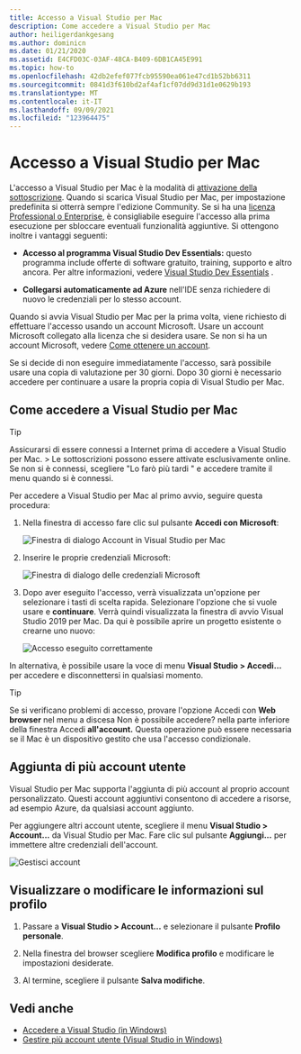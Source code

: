 ```yaml
---
title: Accesso a Visual Studio per Mac
description: Come accedere a Visual Studio per Mac
author: heiligerdankgesang
ms.author: dominicn
ms.date: 01/21/2020
ms.assetid: E4CFD03C-03AF-48CA-B409-6DB1CA45E991
ms.topic: how-to
ms.openlocfilehash: 42db2efef077fcb95590ea061e47cd1b52bb6311
ms.sourcegitcommit: 0841d3f610bd2af4af1cf07dd9d31d1e0629b193
ms.translationtype: MT
ms.contentlocale: it-IT
ms.lasthandoff: 09/09/2021
ms.locfileid: "123964475"
---
```

# <a name="sign-in-to-visual-studio-for-mac"></a>Accesso a Visual Studio per Mac

L'accesso a Visual Studio per Mac è la modalità di [attivazione della sottoscrizione](enable-subscription.md). Quando si scarica Visual Studio per Mac, per impostazione predefinita si otterrà sempre l'edizione Community. Se si ha una [licenza Professional o Enterprise](https://visualstudio.microsoft.com/vs/compare/), è consigliabile eseguire l'accesso alla prima esecuzione per sbloccare eventuali funzionalità aggiuntive. Si ottengono inoltre i vantaggi seguenti:

* **Accesso al programma Visual Studio Dev Essentials:** questo programma include offerte di software gratuito, training, supporto e altro ancora. Per altre informazioni, vedere [Visual Studio Dev Essentials](https://visualstudio.microsoft.com/dev-essentials/) .

* **Collegarsi automaticamente ad Azure** nell'IDE senza richiedere di nuovo le credenziali per lo stesso account.

Quando si avvia Visual Studio per Mac per la prima volta, viene richiesto di effettuare l'accesso usando un account Microsoft. Usare un account Microsoft collegato alla licenza che si desidera usare. Se non si ha un account Microsoft, vedere [Come ottenere un account](https://support.microsoft.com/account-billing/how-to-create-a-new-microsoft-account-a84675c3-3e9e-17cf-2911-3d56b15c0aaf).

Se si decide di non eseguire immediatamente l'accesso, sarà possibile usare una copia di valutazione per 30 giorni. Dopo 30 giorni è necessario accedere per continuare a usare la propria copia di Visual Studio per Mac.

## <a name="how-to-sign-in-to-visual-studio-for-mac"></a>Come accedere a Visual Studio per Mac

> [!TIP]
> Assicurarsi di essere connessi a Internet prima di accedere a Visual Studio per Mac. > Le sottoscrizioni possono essere attivate esclusivamente online. Se non si è connessi, scegliere "Lo farò più tardi " e accedere tramite il menu quando si è connessi.

Per accedere a Visual Studio per Mac al primo avvio, seguire questa procedura:

1. Nella finestra di accesso fare clic sul pulsante **Accedi con Microsoft**:

    ![Finestra di dialogo Account in Visual Studio per Mac](media/ide-tour-2019-start-signin.png)

2. Inserire le proprie credenziali Microsoft:

    ![Finestra di dialogo delle credenziali Microsoft](media/signing-in-image13.png)

4. Dopo aver eseguito l'accesso, verrà visualizzata un'opzione per selezionare i tasti di scelta rapida. Selezionare l'opzione che si vuole usare e **continuare**. Verrà quindi visualizzata la finestra di avvio Visual Studio 2019 per Mac. Da qui è possibile aprire un progetto esistente o crearne uno nuovo:

    ![Accesso eseguito correttamente](media/signing-in-image14.png)

In alternativa, è possibile usare la voce di menu **Visual Studio > Accedi…** per accedere e disconnettersi in qualsiasi momento.

> [!TIP]
> Se si verificano problemi di accesso, provare l'opzione Accedi con **Web browser** nel menu a discesa Non è possibile accedere? nella parte inferiore della finestra Accedi **all'account.**  Questa operazione può essere necessaria se il Mac è un dispositivo gestito che usa l'accesso condizionale.

## <a name="adding-multiple-user-accounts"></a>Aggiunta di più account utente

Visual Studio per Mac supporta l'aggiunta di più account al proprio account personalizzato. Questi account aggiuntivi consentono di accedere a risorse, ad esempio Azure, da qualsiasi account aggiunto.

Per aggiungere altri account utente, scegliere il menu **Visual Studio > Account...** da Visual Studio per Mac. Fare clic sul pulsante **Aggiungi...** per immettere altre credenziali dell'account.

![Gestisci account](media/user-accounts-login.png)

## <a name="view-or-change-your-profile-information"></a>Visualizzare o modificare le informazioni sul profilo

1. Passare a **Visual Studio > Account…** e selezionare il pulsante **Profilo personale**.

2. Nella finestra del browser scegliere **Modifica profilo** e modificare le impostazioni desiderate.

3. Al termine, scegliere il pulsante **Salva modifiche**.

## <a name="see-also"></a>Vedi anche

- [Accedere a Visual Studio (in Windows)](/visualstudio/ide/signing-in-to-visual-studio)
- [Gestire più account utente (Visual Studio in Windows)](/visualstudio/ide/work-with-multiple-user-accounts)

